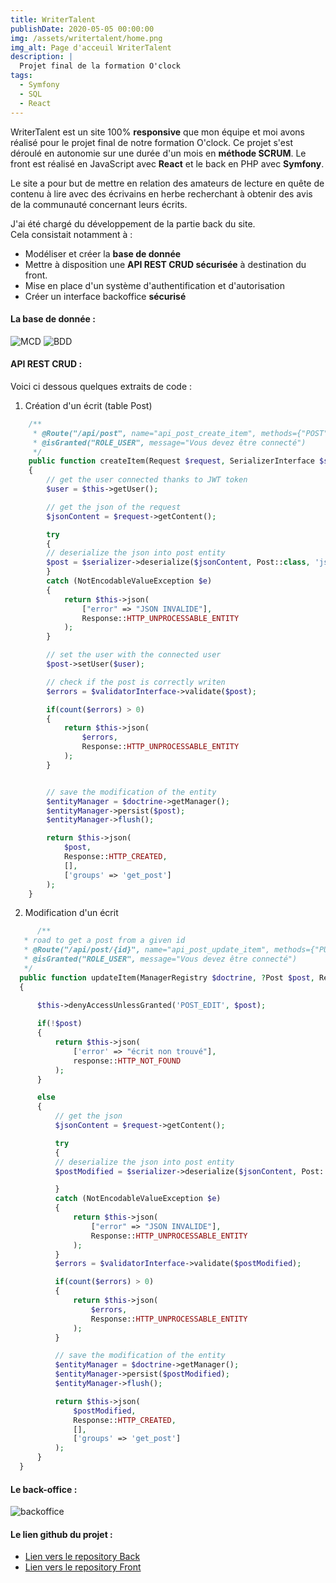 ```yaml
---
title: WriterTalent
publishDate: 2020-05-05 00:00:00
img: /assets/writertalent/home.png
img_alt: Page d'acceuil WriterTalent
description: |
  Projet final de la formation O'clock
tags:
  - Symfony
  - SQL
  - React
---
```


WriterTalent est un site 100% **responsive** que mon équipe et moi avons réalisé pour le projet final de notre formation O'clock. Ce projet s'est déroulé en autonomie sur une durée d'un mois en **méthode SCRUM**. Le front est réalisé en JavaScript avec **React** et le back en PHP avec **Symfony**. 
  
Le site a pour but de mettre en relation des amateurs de lecture en quête de contenu à lire avec des écrivains en herbe recherchant à obtenir des avis de la communauté concernant leurs écrits. 
  
J'ai été chargé du développement de la partie back du site.  
Cela consistait notamment à :
- Modéliser et créer la **base de donnée**
- Mettre à disposition une **API REST CRUD sécurisée** à destination du front.
- Mise en place d'un système d'authentification et d'autorisation
- Créer un interface backoffice **sécurisé**

#### La base de donnée : 

![MCD](/assets/writertalent/MCD.png) ![BDD](/assets/writertalent/BDD.png)

#### API REST CRUD :  
Voici ci dessous quelques extraits de code :  
1) Création d'un écrit (table Post)
```php
    /**
     * @Route("/api/post", name="api_post_create_item", methods={"POST"})
     * @isGranted("ROLE_USER", message="Vous devez être connecté")
     */
    public function createItem(Request $request, SerializerInterface $serializer, ManagerRegistry $doctrine, ValidatorInterface $validatorInterface)
    {
        // get the user connected thanks to JWT token 
        $user = $this->getUser();

        // get the json of the request
        $jsonContent = $request->getContent();

        try 
        {
        // deserialize the json into post entity
        $post = $serializer->deserialize($jsonContent, Post::class, 'json');
        } 
        catch (NotEncodableValueException $e) 
        {
            return $this->json(
                ["error" => "JSON INVALIDE"],
                Response::HTTP_UNPROCESSABLE_ENTITY
            );
        }

        // set the user with the connected user 
        $post->setUser($user);

        // check if the post is correctly writen 
        $errors = $validatorInterface->validate($post);

        if(count($errors) > 0)
        {
            return $this->json(
                $errors, 
                Response::HTTP_UNPROCESSABLE_ENTITY
            );
        }


        // save the modification of the entity
        $entityManager = $doctrine->getManager();
        $entityManager->persist($post);
        $entityManager->flush();

        return $this->json(
            $post,
            Response::HTTP_CREATED,
            [],
            ['groups' => 'get_post']
        );
    }
```  
2) Modification d'un écrit  
```php
      /**
   * road to get a post from a given id
   * @Route("/api/post/{id}", name="api_post_update_item", methods={"PUT"})
   * @isGranted("ROLE_USER", message="Vous devez être connecté")
   */
  public function updateItem(ManagerRegistry $doctrine, ?Post $post, Request $request, SerializerInterface $serializer, ValidatorInterface $validatorInterface)
  {

      $this->denyAccessUnlessGranted('POST_EDIT', $post);
      
      if(!$post) 
      {
          return $this->json(
              ['error' => "écrit non trouvé"],
              response::HTTP_NOT_FOUND
          );
      }

      else
      {
          // get the json
          $jsonContent = $request->getContent();

          try 
          {
          // deserialize the json into post entity
          $postModified = $serializer->deserialize($jsonContent, Post::class, 'json', ['object_to_populate' => $post]);

          } 
          catch (NotEncodableValueException $e) 
          {
              return $this->json(
                  ["error" => "JSON INVALIDE"],
                  Response::HTTP_UNPROCESSABLE_ENTITY
              );
          }
          $errors = $validatorInterface->validate($postModified);

          if(count($errors) > 0)
          {
              return $this->json(
                  $errors, 
                  Response::HTTP_UNPROCESSABLE_ENTITY
              );
          }

          // save the modification of the entity
          $entityManager = $doctrine->getManager();
          $entityManager->persist($postModified);
          $entityManager->flush();

          return $this->json(
              $postModified,
              Response::HTTP_CREATED,
              [],
              ['groups' => 'get_post']
          );
      }
  }
```

#### Le back-office :  

![backoffice](/assets/writertalent/backoffice.png)


#### Le lien github du projet : 

- [Lien vers le repository Back](https://github.com/Gauthier14/WriterTalent-back "Lien vers le repository Back")
- [Lien vers le repository Front](https://github.com/Gauthier14/WriterTalent-front "Lien vers le repository Front")